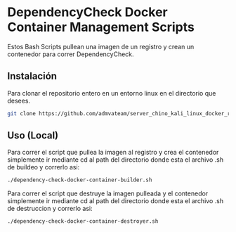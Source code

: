 # DependencyCheck Docker Container Management Scripts 

Estos Bash Scripts pullean una imagen de un registro y crean un contenedor para correr DependencyCheck.

## Instalación 

Para clonar el repositorio entero en un entorno linux en el directorio que desees.

```bash
git clone https://github.com/admvateam/server_chino_kali_linux_docker_registry_redteam.git
```

## Uso (Local)

Para correr el script que pullea la imagen al registro y crea el contenedor simplemente ir mediante cd al path del directorio donde esta el archivo .sh de buildeo y correrlo asi:

```bash
./dependency-check-docker-container-builder.sh
```

Para correr el script que destruye la imagen pulleada y el contenedor simplemente ir mediante cd al path del directorio donde esta el archivo .sh de destruccion y correrlo asi:

```bash
./dependency-check-docker-container-destroyer.sh
```
